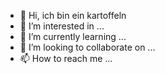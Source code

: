 - 👋 Hi, ich bin ein kartoffeln
- 👀 I’m interested in ...
- 🌱 I’m currently learning ...
- 💞️ I’m looking to collaborate on ...
- 📫 How to reach me ...

<!---
123qwrty/123qwrty is a ✨ special ✨ repository because its `README.md` (this file) appears on your GitHub profile.
You can click the Preview link to take a look at your changes.
--->
